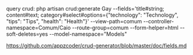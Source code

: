 query crud:
php artisan crud:generate Gay --fields='title#string; content#text; category#select#options={"technology": "Technology", "tips": "Tips", "health": "Health"}' --view-path=comum --controller-namespace=Comum/Caio --route-group=comum --form-helper=html --soft-deletes=yes --model-namespace="Models"

https://github.com/appzcoder/crud-generator/blob/master/doc/fields.md